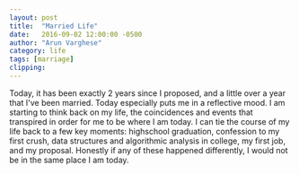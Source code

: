 ```yaml
---
layout: post
title:  "Married Life"
date:   2016-09-02 12:00:00 -0500
author: "Arun Varghese"
category: life
tags: [marriage]
clipping: 
---
```


Today, it has been exactly 2 years since I proposed, and a little over a year that I've been married. Today especially puts me in a reflective mood. I am starting to think back on my life, the coincidences and events that transpired in order for me to be where I am today. I can tie the course of my life back to a few key moments: highschool graduation, confession to my first crush, data structures and algorithmic analysis in college, my first job, and my proposal. Honestly if any of these happened differently, I would not be in the same place I am today.

